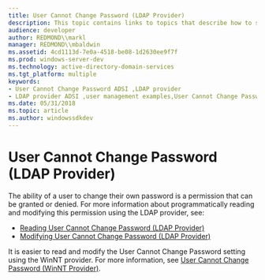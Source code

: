 ```yaml
---
title: User Cannot Change Password (LDAP Provider)
description: This topic contains links to topics that describe how to set up the User Cannot Change Password attribute for an LDAP provider using ADSI.
audience: developer
author: REDMOND\\markl
manager: REDMOND\\mbaldwin
ms.assetid: 4cd1113d-7e0a-4518-be08-1d2630ee9f7f
ms.prod: windows-server-dev
ms.technology: active-directory-domain-services
ms.tgt_platform: multiple
keywords:
- User Cannot Change Password ADSI ,LDAP provider
- LDAP provider ADSI ,user management examples,User Cannot Change Password
ms.date: 05/31/2018
ms.topic: article
ms.author: windowssdkdev
---
```


# User Cannot Change Password (LDAP Provider)

The ability of a user to change their own password is a permission that can be granted or denied. For more information about programmatically reading and modifying this permission using the LDAP provider, see:

-   [Reading User Cannot Change Password (LDAP Provider)](reading-user-cannot-change-password-ldap-provider.md)
-   [Modifying User Cannot Change Password (LDAP Provider)](modifying-user-cannot-change-password-ldap-provider.md)

It is easier to read and modify the User Cannot Change Password setting using the WinNT provider. For more information, see [User Cannot Change Password (WinNT Provider)](winnt-user-cannot-change-password.md).

 

 




